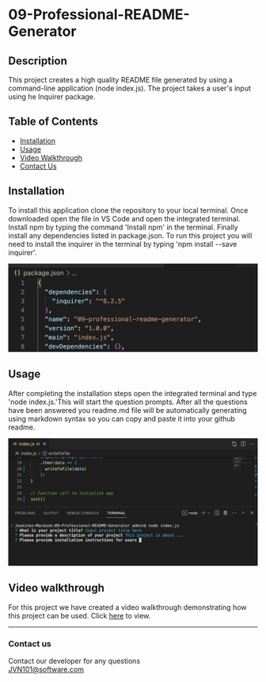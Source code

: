 
# 09-Professional-README-Generator

## Description 

This project creates a high quality README file generated by using a command-line application (node index.js). The project takes a user's input using he Inquirer package. 

## Table of Contents 

* [Installation](#installation)
* [Usage](#usage)
* [Video Walkthrough](#video-walkthrough)
* [Contact Us](#contact-us)

## Installation

To install this application clone the repository to your local terminal. Once downloaded open the file in VS Code and open the integrated terminal. Install npm by typing the command 'Install npm' in the terminal. Finally install any dependencies listed in package.json. To run this project you will need to install the inquirer in the terminal by typing 'npm install --save inquirer'. 

 ![Project Dependencies](/images/dependencies.png) 

## Usage 

After completing the installation steps open the integrated terminal and type 'node index.js.'This will start the question prompts. After all the questions have been answered you readme.md file will be automatically generating using markdown syntax so you can copy and paste it into your github readme. 

![Run Project](/images/run-application.png) 

## Video walkthrough

For this project we have created a video walkthrough demonstrating how this project can be used. Click [here](https://drive.google.com/file/d/1LR42swvNdGysPvzgwfGGm1yI6qTiCrCy/view) to view.

***
### Contact us
Contact our developer for any questions <br />
<JVN101@software.com>

